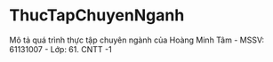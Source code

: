 # ThucTapChuyenNganh
Mô tả quá trình thực tập chuyên ngành của Hoàng Minh Tâm - MSSV: 61131007 - Lớp: 61. CNTT -1
